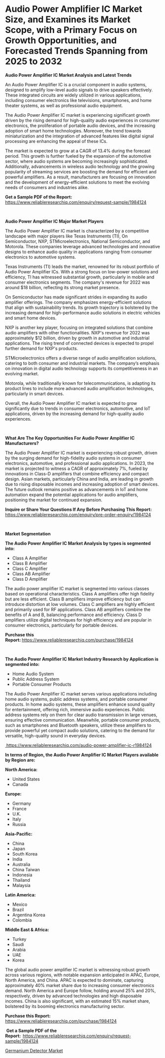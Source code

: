 <p><h1>Audio Power Amplifier IC Market Size, and Examines its Market Scope, with a Primary Focus on Growth Opportunities, and Forecasted Trends Spanning from 2025 to 2032</h1></p><p><strong>Audio Power Amplifier IC Market Analysis and Latest Trends</strong></p>
<p><p>An Audio Power Amplifier IC is a crucial component in audio systems, designed to amplify low-level audio signals to drive speakers effectively. These integrated circuits are widely utilized in various applications, including consumer electronics like televisions, smartphones, and home theater systems, as well as professional audio equipment.</p><p>The Audio Power Amplifier IC market is experiencing significant growth driven by the rising demand for high-quality audio experiences in consumer electronics, the proliferation of portable audio devices, and the increasing adoption of smart home technologies. Moreover, the trend towards miniaturization and the integration of advanced features like digital signal processing are enhancing the appeal of these ICs.</p><p>The market is expected to grow at a CAGR of 13.4% during the forecast period. This growth is further fueled by the expansion of the automotive sector, where audio systems are becoming increasingly sophisticated. Additionally, advancements in wireless audio technology and the growing popularity of streaming services are boosting the demand for efficient and powerful amplifiers. As a result, manufacturers are focusing on innovation and the development of energy-efficient solutions to meet the evolving needs of consumers and industries alike.</p></p>
<p><strong>Get a Sample PDF of the Report:&nbsp;</strong> <a href="https://www.reliableresearchiq.com/enquiry/request-sample/1984124?utm_campaign=3202&utm_medium=2&utm_source=Github&utm_content=ia&utm_term=06042025&utm_id=audio-power-amplifier-ic">https://www.reliableresearchiq.com/enquiry/request-sample/1984124</a></p>
<p>&nbsp;</p>
<p><strong>Audio Power Amplifier IC Major Market Players</strong></p>
<p><p>The Audio Power Amplifier IC market is characterized by a competitive landscape with major players like Texas Instruments (TI), On Semiconductor, NXP, STMicroelectronics, National Semiconductor, and Motorola. These companies leverage advanced technologies and innovative designs to enhance audio quality in applications ranging from consumer electronics to automotive systems.</p><p>Texas Instruments (TI) leads the market, renowned for its robust portfolio of Audio Power Amplifier ICs. With a strong focus on low-power solutions and efficiency, TI has witnessed substantial growth, particularly in mobile and consumer electronics segments. The company's revenue for 2022 was around $18 billion, reflecting its strong market presence.</p><p>On Semiconductor has made significant strides in expanding its audio amplifier offerings. The company emphasizes energy-efficient solutions that align with sustainability trends. Its growth trajectory is bolstered by the increasing demand for high-performance audio solutions in electric vehicles and smart home devices.</p><p>NXP is another key player, focusing on integrated solutions that combine audio amplifiers with other functionalities. NXP's revenue for 2022 was approximately $12 billion, driven by growth in automotive and industrial applications. The rising trend of connected devices is expected to propel further demand for NXP's products.</p><p>STMicroelectronics offers a diverse range of audio amplification solutions, catering to both consumer and industrial markets. The company’s emphasis on innovation in digital audio technology supports its competitiveness in an evolving market. </p><p>Motorola, while traditionally known for telecommunications, is adapting its product lines to include more advanced audio amplification technologies, particularly in smart devices.</p><p>Overall, the Audio Power Amplifier IC market is expected to grow significantly due to trends in consumer electronics, automotive, and IoT applications, driven by the increasing demand for high-quality audio experiences.</p></p>
<p>&nbsp;</p>
<p><strong>What Are The Key Opportunities For Audio Power Amplifier IC Manufacturers?</strong></p>
<p><p>The Audio Power Amplifier IC market is experiencing robust growth, driven by the surging demand for high-fidelity audio systems in consumer electronics, automotive, and professional audio applications. In 2023, the market is projected to witness a CAGR of approximately 7%, fueled by innovations in Class-D amplifiers that combine efficiency and compact design. Asian markets, particularly China and India, are leading in growth due to rising disposable incomes and increasing adoption of smart devices. The future outlook remains positive as advancements in IoT and home automation expand the potential applications for audio amplifiers, positioning the market for continued expansion.</p></p>
<p><strong>Inquire or Share Your Questions If Any Before Purchasing This Report:</strong> <a href="https://www.reliableresearchiq.com/enquiry/pre-order-enquiry/1984124?utm_campaign=3202&utm_medium=2&utm_source=Github&utm_content=ia&utm_term=06042025&utm_id=audio-power-amplifier-ic">https://www.reliableresearchiq.com/enquiry/pre-order-enquiry/1984124</a></p>
<p>&nbsp;</p>
<p><strong>Market Segmentation</strong></p>
<p><strong>The Audio Power Amplifier IC Market Analysis by types is segmented into:</strong></p>
<p><ul><li>Class A Amplifier</li><li>Class B Amplifier</li><li>Class C Amplifier</li><li>Class AB Amplifier</li><li>Class D Amplifier</li></ul></p>
<p><p>The audio power amplifier IC market is segmented into various classes based on operational characteristics. Class A amplifiers offer high fidelity but are less efficient. Class B amplifiers improve efficiency but can introduce distortion at low volumes. Class C amplifiers are highly efficient and primarily used for RF applications. Class AB amplifiers combine the benefits of A and B, balancing performance and efficiency. Class D amplifiers utilize digital techniques for high efficiency and are popular in consumer electronics, particularly for portable devices.</p></p>
<p><strong>Purchase this Report:&nbsp;</strong><a href="https://www.reliableresearchiq.com/purchase/1984124?utm_campaign=3202&utm_medium=2&utm_source=Github&utm_content=ia&utm_term=06042025&utm_id=audio-power-amplifier-ic">https://www.reliableresearchiq.com/purchase/1984124</a></p>
<p>&nbsp;</p>
<p><strong>The Audio Power Amplifier IC Market Industry Research by Application is segmented into:</strong></p>
<p><ul><li>Home Audio System</li><li>Public Address System</li><li>Portable Consumer Products</li></ul></p>
<p><p>The Audio Power Amplifier IC market serves various applications including home audio systems, public address systems, and portable consumer products. In home audio systems, these amplifiers enhance sound quality for entertainment, offering rich, immersive audio experiences. Public address systems rely on them for clear audio transmission in large venues, ensuring effective communication. Meanwhile, portable consumer products, such as smartphones and Bluetooth speakers, utilize these amplifiers to provide powerful yet compact audio solutions, catering to the demand for versatile, high-quality sound in everyday devices.</p></p>
<p><a href="https://www.reliableresearchiq.com/audio-power-amplifier-ic-r1984124?utm_campaign=3202&utm_medium=2&utm_source=Github&utm_content=ia&utm_term=06042025&utm_id=audio-power-amplifier-ic">&nbsp;https://www.reliableresearchiq.com/audio-power-amplifier-ic-r1984124</a></p>
<p><strong>In terms of Region, the Audio Power Amplifier IC Market Players available by Region are:</strong></p>
<p>
    <p> <strong> North America: </strong>
        <ul>
            <li>United States</li>
            <li>Canada</li>
        </ul>
        </p> 
    <p> <strong> Europe: </strong>
        <ul>
            <li>Germany</li>
            <li>France</li>
            <li>U.K.</li>
            <li>Italy</li>
            <li>Russia</li>
        </ul>
        </p> 
    <p> <strong> Asia-Pacific: </strong>
        <ul>
            <li>China</li>
            <li>Japan</li>
            <li>South Korea</li>
            <li>India</li>
            <li>Australia</li>
            <li>China Taiwan</li>
            <li>Indonesia</li>
            <li>Thailand</li>
            <li>Malaysia</li>
        </ul>
        </p> 
    <p> <strong> Latin America: </strong>
        <ul>
            <li>Mexico</li>
            <li>Brazil</li>
            <li>Argentina Korea</li>
            <li>Colombia</li>
        </ul>
        </p> 
    <p> <strong> Middle East & Africa: </strong>
        <ul>
            <li>Turkey</li>
            <li>Saudi</li>
            <li>Arabia</li>
            <li>UAE</li>
            <li>Korea</li>
        </ul>
    </p>
    </p>
<p><p>The global audio power amplifier IC market is witnessing robust growth across various regions, with notable expansion anticipated in APAC, Europe, North America, and China. APAC is expected to dominate, capturing approximately 40% market share due to increasing consumer electronics demand. North America and Europe follow, holding around 25% and 20%, respectively, driven by advanced technologies and high disposable incomes. China is also significant, with an estimated 15% market share, bolstered by its booming electronics manufacturing sector.</p></p>
<p><strong>Purchase this Report: </strong><a href="https://www.reliableresearchiq.com/purchase/1984124?utm_campaign=3202&utm_medium=2&utm_source=Github&utm_content=ia&utm_term=06042025&utm_id=audio-power-amplifier-ic">https://www.reliableresearchiq.com/purchase/1984124</a></p>
<p>&nbsp;<strong>Get a Sample PDF of the Report:&nbsp;&nbsp;</strong><a href="https://www.reliableresearchiq.com/enquiry/request-sample/1984124?utm_campaign=3202&utm_medium=2&utm_source=Github&utm_content=ia&utm_term=06042025&utm_id=audio-power-amplifier-ic">https://www.reliableresearchiq.com/enquiry/request-sample/1984124</a></p>
<p><strong></strong></p>
<p><p><a href="https://github.com/rianttegang/Market-Research-Report-List-1/blob/main/germanium-detector-market.md?utm_campaign=3202&utm_medium=2&utm_source=Github&utm_content=ia&utm_term=06042025&utm_id=audio-power-amplifier-ic">Germanium Detector Market</a></p></p>